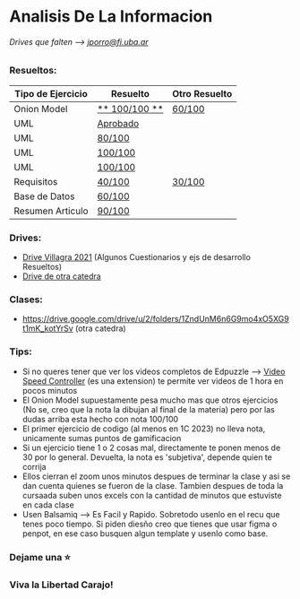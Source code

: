 # Analisis De La Informacion
###### Drives que falten --> jporro@fi.uba.ar

<!-- 
Descripcion
Villagra 1C 2023 - Repositorio de drives, ejercicios resueltos 100/100 y tips para esta catedra. Los drives contienen exámenes resueltos, apuntes, etc. FIUBA
--> 

### Resueltos:
| Tipo de Ejercicio  | Resuelto | Otro Resuelto |
| ------------------ | ---- | ---- |
| Onion Model  | [** 100/100 **](/3.2)  | [60/100](/3.2/Otro%20Resuelto) |
| UML | [Aprobado](/Resuelto%204.2) |
| UML | [80/100](/4.3)  |
| UML | [100/100](/Resuelto%204.4)  |
| UML | [100/100](/Resuelto%204.7)  |
| Requisitos | [40/100](/Resuelto%204.9)  | [30/100](/Resuelto%204.9/Otro) |
| Base de Datos | [60/100](/Resuelto%2010.1)  |
| Resumen Articulo  | [90/100](/Resuelto%2012.1)  |

<!-- | Varios | [100/100](/Resuelto%204.8)  | -->

### Drives:
* [Drive Villagra 2021](https://drive.google.com/drive/folders/11u4iLyzfOHkn36hI-Xb_QiASX-PUwqEO) (Algunos Cuestionarios y ejs de desarrollo Resueltos)
* [Drive de otra catedra](https://drive.google.com/drive/folders/1vEjo5breKTGSUYypnTbSi9aJm31dNi6k)

### Clases: 
* https://drive.google.com/drive/u/2/folders/1ZndUnM6n6G9mo4xO5XG9t1mK_kotYrSv (otra catedra)

### Tips:
- Si no queres tener que ver los videos completos de Edpuzzle --> [Video Speed Controller](https://chrome.google.com/webstore/detail/super-video-speed-control/chnccghejnflbccphgkncbmllhfljdfa) (es una extension) te permite ver videos de 1 hora en pocos minutos
- El Onion Model supuestamente pesa mucho mas que otros ejercicios (No se, creo que la nota la dibujan al final de la materia) pero por las dudas arriba esta hecho con nota 100/100
- El primer ejercicio de codigo (al menos en 1C 2023) no lleva nota, unicamente sumas puntos de gamificacion
- Si un ejercicio tiene 1 o 2 cosas mal, directamente te ponen menos de 30 por lo general. Devuelta, la nota es 'subjetiva', depende quien te corrija
- Ellos cierran el zoom unos minutos despues de terminar la clase y asi se dan cuenta quienes se fueron de la clase. Tambien despues de toda la cursaada suben unos excels con la cantidad de minutos que estuviste en cada clase
- Usen Balsamiq --> Es Facil y Rapido. Sobretodo usenlo en el recu que tenes poco tiempo. Si piden diesño creo que tienes que usar figma o penpot, en ese caso busquen algun template y usenlo como base.

### Dejame una ⭐

### Viva la Libertad Carajo!
